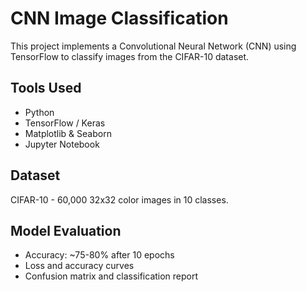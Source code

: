 # CNN Image Classification

This project implements a Convolutional Neural Network (CNN) using TensorFlow to classify images from the CIFAR-10 dataset.

## Tools Used
- Python
- TensorFlow / Keras
- Matplotlib & Seaborn
- Jupyter Notebook

## Dataset
CIFAR-10 - 60,000 32x32 color images in 10 classes.

## Model Evaluation
- Accuracy: ~75-80% after 10 epochs
- Loss and accuracy curves
- Confusion matrix and classification report

